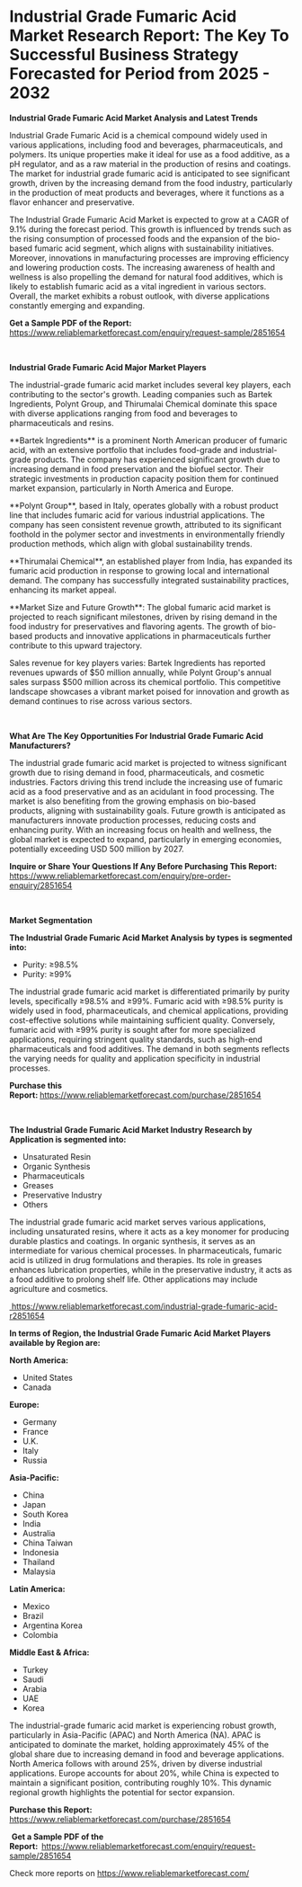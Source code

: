 <p><h1>Industrial Grade Fumaric Acid Market Research Report: The Key To Successful Business Strategy Forecasted for Period from 2025 - 2032</h1></p><p><strong>Industrial Grade Fumaric Acid Market Analysis and Latest Trends</strong></p>
<p><p>Industrial Grade Fumaric Acid is a chemical compound widely used in various applications, including food and beverages, pharmaceuticals, and polymers. Its unique properties make it ideal for use as a food additive, as a pH regulator, and as a raw material in the production of resins and coatings. The market for industrial grade fumaric acid is anticipated to see significant growth, driven by the increasing demand from the food industry, particularly in the production of meat products and beverages, where it functions as a flavor enhancer and preservative.</p><p>The Industrial Grade Fumaric Acid Market is expected to grow at a CAGR of 9.1% during the forecast period. This growth is influenced by trends such as the rising consumption of processed foods and the expansion of the bio-based fumaric acid segment, which aligns with sustainability initiatives. Moreover, innovations in manufacturing processes are improving efficiency and lowering production costs. The increasing awareness of health and wellness is also propelling the demand for natural food additives, which is likely to establish fumaric acid as a vital ingredient in various sectors. Overall, the market exhibits a robust outlook, with diverse applications constantly emerging and expanding.</p></p>
<p><strong>Get a Sample PDF of the Report:&nbsp;</strong> <a href="https://www.reliablemarketforecast.com/enquiry/request-sample/2851654?utm_campaign=2316&utm_medium=2&utm_source=Github&utm_content=ia&utm_term=11032025&utm_id=industrial-grade-fumaric-acid">https://www.reliablemarketforecast.com/enquiry/request-sample/2851654</a></p>
<p>&nbsp;</p>
<p><strong>Industrial Grade Fumaric Acid Major Market Players</strong></p>
<p><p>The industrial-grade fumaric acid market includes several key players, each contributing to the sector's growth. Leading companies such as Bartek Ingredients, Polynt Group, and Thirumalai Chemical dominate this space with diverse applications ranging from food and beverages to pharmaceuticals and resins.</p><p>**Bartek Ingredients** is a prominent North American producer of fumaric acid, with an extensive portfolio that includes food-grade and industrial-grade products. The company has experienced significant growth due to increasing demand in food preservation and the biofuel sector. Their strategic investments in production capacity position them for continued market expansion, particularly in North America and Europe.</p><p>**Polynt Group**, based in Italy, operates globally with a robust product line that includes fumaric acid for various industrial applications. The company has seen consistent revenue growth, attributed to its significant foothold in the polymer sector and investments in environmentally friendly production methods, which align with global sustainability trends. </p><p>**Thirumalai Chemical**, an established player from India, has expanded its fumaric acid production in response to growing local and international demand. The company has successfully integrated sustainability practices, enhancing its market appeal.</p><p>**Market Size and Future Growth**: The global fumaric acid market is projected to reach significant milestones, driven by rising demand in the food industry for preservatives and flavoring agents. The growth of bio-based products and innovative applications in pharmaceuticals further contribute to this upward trajectory.</p><p>Sales revenue for key players varies: Bartek Ingredients has reported revenues upwards of $50 million annually, while Polynt Group's annual sales surpass $500 million across its chemical portfolio. This competitive landscape showcases a vibrant market poised for innovation and growth as demand continues to rise across various sectors.</p></p>
<p>&nbsp;</p>
<p><strong>What Are The Key Opportunities For Industrial Grade Fumaric Acid Manufacturers?</strong></p>
<p><p>The industrial grade fumaric acid market is projected to witness significant growth due to rising demand in food, pharmaceuticals, and cosmetic industries. Factors driving this trend include the increasing use of fumaric acid as a food preservative and as an acidulant in food processing. The market is also benefiting from the growing emphasis on bio-based products, aligning with sustainability goals. Future growth is anticipated as manufacturers innovate production processes, reducing costs and enhancing purity. With an increasing focus on health and wellness, the global market is expected to expand, particularly in emerging economies, potentially exceeding USD 500 million by 2027.</p></p>
<p><strong>Inquire or Share Your Questions If Any Before Purchasing This Report:</strong> <a href="https://www.reliablemarketforecast.com/enquiry/pre-order-enquiry/2851654?utm_campaign=2316&utm_medium=2&utm_source=Github&utm_content=ia&utm_term=11032025&utm_id=industrial-grade-fumaric-acid">https://www.reliablemarketforecast.com/enquiry/pre-order-enquiry/2851654</a></p>
<p>&nbsp;</p>
<p><strong>Market Segmentation</strong></p>
<p><strong>The Industrial Grade Fumaric Acid Market Analysis by types is segmented into:</strong></p>
<p><ul><li>Purity: ≥98.5%</li><li>Purity: ≥99%</li></ul></p>
<p><p>The industrial grade fumaric acid market is differentiated primarily by purity levels, specifically ≥98.5% and ≥99%. Fumaric acid with ≥98.5% purity is widely used in food, pharmaceuticals, and chemical applications, providing cost-effective solutions while maintaining sufficient quality. Conversely, fumaric acid with ≥99% purity is sought after for more specialized applications, requiring stringent quality standards, such as high-end pharmaceuticals and food additives. The demand in both segments reflects the varying needs for quality and application specificity in industrial processes.</p></p>
<p><strong>Purchase this Report:&nbsp;</strong><a href="https://www.reliablemarketforecast.com/purchase/2851654?utm_campaign=2316&utm_medium=2&utm_source=Github&utm_content=ia&utm_term=11032025&utm_id=industrial-grade-fumaric-acid">https://www.reliablemarketforecast.com/purchase/2851654</a></p>
<p>&nbsp;</p>
<p><strong>The Industrial Grade Fumaric Acid Market Industry Research by Application is segmented into:</strong></p>
<p><ul><li>Unsaturated Resin</li><li>Organic Synthesis</li><li>Pharmaceuticals</li><li>Greases</li><li>Preservative Industry</li><li>Others</li></ul></p>
<p><p>The industrial grade fumaric acid market serves various applications, including unsaturated resins, where it acts as a key monomer for producing durable plastics and coatings. In organic synthesis, it serves as an intermediate for various chemical processes. In pharmaceuticals, fumaric acid is utilized in drug formulations and therapies. Its role in greases enhances lubrication properties, while in the preservative industry, it acts as a food additive to prolong shelf life. Other applications may include agriculture and cosmetics.</p></p>
<p><a href="https://www.reliablemarketforecast.com/industrial-grade-fumaric-acid-r2851654?utm_campaign=2316&utm_medium=2&utm_source=Github&utm_content=ia&utm_term=11032025&utm_id=industrial-grade-fumaric-acid">&nbsp;https://www.reliablemarketforecast.com/industrial-grade-fumaric-acid-r2851654</a></p>
<p><strong>In terms of Region, the Industrial Grade Fumaric Acid Market Players available by Region are:</strong></p>
<p>
    <p> <strong> North America: </strong>
        <ul>
            <li>United States</li>
            <li>Canada</li>
        </ul>
        </p> 
    <p> <strong> Europe: </strong>
        <ul>
            <li>Germany</li>
            <li>France</li>
            <li>U.K.</li>
            <li>Italy</li>
            <li>Russia</li>
        </ul>
        </p> 
    <p> <strong> Asia-Pacific: </strong>
        <ul>
            <li>China</li>
            <li>Japan</li>
            <li>South Korea</li>
            <li>India</li>
            <li>Australia</li>
            <li>China Taiwan</li>
            <li>Indonesia</li>
            <li>Thailand</li>
            <li>Malaysia</li>
        </ul>
        </p> 
    <p> <strong> Latin America: </strong>
        <ul>
            <li>Mexico</li>
            <li>Brazil</li>
            <li>Argentina Korea</li>
            <li>Colombia</li>
        </ul>
        </p> 
    <p> <strong> Middle East & Africa: </strong>
        <ul>
            <li>Turkey</li>
            <li>Saudi</li>
            <li>Arabia</li>
            <li>UAE</li>
            <li>Korea</li>
        </ul>
    </p>
    </p>
<p><p>The industrial-grade fumaric acid market is experiencing robust growth, particularly in Asia-Pacific (APAC) and North America (NA). APAC is anticipated to dominate the market, holding approximately 45% of the global share due to increasing demand in food and beverage applications. North America follows with around 25%, driven by diverse industrial applications. Europe accounts for about 20%, while China is expected to maintain a significant position, contributing roughly 10%. This dynamic regional growth highlights the potential for sector expansion.</p></p>
<p><strong>Purchase this Report: </strong><a href="https://www.reliablemarketforecast.com/purchase/2851654?utm_campaign=2316&utm_medium=2&utm_source=Github&utm_content=ia&utm_term=11032025&utm_id=industrial-grade-fumaric-acid">https://www.reliablemarketforecast.com/purchase/2851654</a></p>
<p>&nbsp;<strong>Get a Sample PDF of the Report:&nbsp;&nbsp;</strong><a href="https://www.reliablemarketforecast.com/enquiry/request-sample/2851654?utm_campaign=2316&utm_medium=2&utm_source=Github&utm_content=ia&utm_term=11032025&utm_id=industrial-grade-fumaric-acid">https://www.reliablemarketforecast.com/enquiry/request-sample/2851654</a></p>
<p><strong></strong></p>
<p>Check more reports on <a href="https://www.reliablemarketforecast.com/?utm_campaign=2316&utm_medium=2&utm_source=Github&utm_content=ia&utm_term=11032025&utm_id=industrial-grade-fumaric-acid">https://www.reliablemarketforecast.com/</a></p>